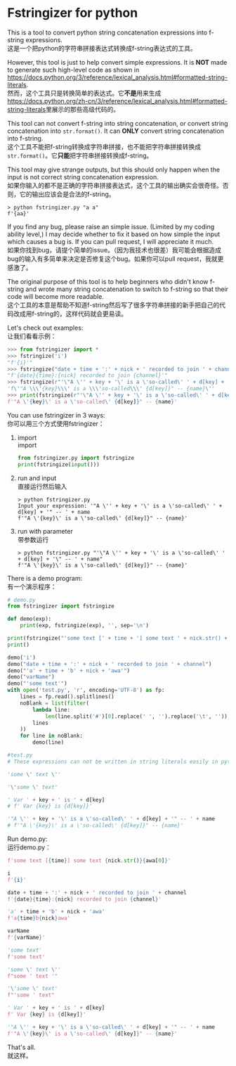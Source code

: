 # Fstringizer for python

This is a tool to convert python string concatenation expressions into f-string expressions.  
这是一个把python的字符串拼接表达式转换成f-string表达式的工具。

However, this tool is just to help convert simple expressions. It is **NOT** made to generate such high-level code as shown in <https://docs.python.org/3/reference/lexical_analysis.html#formatted-string-literals>.  
然而，这个工具只是转换简单的表达式。它**不是**用来生成<https://docs.python.org/zh-cn/3/reference/lexical_analysis.html#formatted-string-literals>里展示的那些高级代码的。

This tool can not convert f-string into string concatenation, or convert string concatenation into `str.format()`. It can **ONLY** convert string concatenation into f-string.  
这个工具不能把f-string转换成字符串拼接，也不能把字符串拼接转换成`str.format()`。它**只能**把字符串拼接转换成f-string。

This tool may give strange outputs, but this should only happen when the input is not correct string concatenation expression.  
如果你输入的都不是正确的字符串拼接表达式，这个工具的输出确实会很奇怪。否则，它的输出应该会是合法的f-string。

```console
> python fstringizer.py "a a" 
f'{aa}'
```

If you find any bug, please raise an simple issue. (Limited by my coding ability level,) I may decide whether to fix it based on how simple the input which causes a bug is. If you can pull request, I will appreciate it much.  
如果你找到bug，请提个简单的issue。（因为我技术也很差）我可能会根据造成bug的输入有多简单来决定是否修复这个bug。如果你可以pull request，我就更感激了。

The original purpose of this tool is to help beginners who didn't know f-string and wrote many string concatenation to switch to f-string so that their code will become more readable.  
这个工具的本意是帮助不知道f-string然后写了很多字符串拼接的新手把自己的代码改成用f-string的，这样代码就会更易读。

Let's check out examples:  
让我们看看示例：

```python
>>> from fstringizer import *
>>> fstringize('i')
"f'{i}'"
>>> fstringize("date + time + ':' + nick + ' recorded to join ' + channel")
"f'{date}{time}:{nick} recorded to join {channel}'"
>>> fstringize(r"'\"A \'' + key + '\' is a \'so-called\' ' + d[key] + '\" -- ' + name")
'f\'"A \\\'{key}\\\' is a \\\'so-called\\\' {d[key]}" -- {name}\''
>>> print(fstringize(r"'\"A \'' + key + '\' is a \'so-called\' ' + d[key] + '\" -- ' + name"))
f'"A \'{key}\' is a \'so-called\' {d[key]}" -- {name}'
```

You can use fstringizer in 3 ways:  
你可以用三个方式使用fstringizer：

1. import  
   import

    ```python
    from fstringizer.py import fstringize
    print(fstringize(input()))
    ```

2. run and input  
   直接运行然后输入

    ```console
    > python fstringizer.py
    Input your expression: '"A \'' + key + '\' is a \'so-called\' ' + d[key] + '" -- ' + name
    f'"A \'{key}\' is a \'so-called\' {d[key]}" -- {name}'
    ```

3. run with parameter  
   带参数运行

    ```console
    > python fstringizer.py "'\"A \'' + key + '\' is a \'so-called\' ' + d[key] + '\" -- ' + name" 
    f'"A \'{key}\' is a \'so-called\' {d[key]}" -- {name}'
    ```

There is a demo program:  
有一个演示程序：

```python
# demo.py
from fstringizer import fstringize

def demo(exp):
    print(exp, fstringize(exp), '', sep='\n')

print(fstringize("'some text [' + time + '] some text ' + nick.str() + awa[0]"))
print()

demo('i')
demo("date + time + ':' + nick + ' recorded to join ' + channel")
demo("'a' + time + 'b' + nick + 'awa'")
demo("varName")
demo("'some text'")
with open('test.py', 'r', encoding='UTF-8') as fp:
    lines = fp.read().splitlines()
    noBlank = list(filter(
        lambda line:
            len(line.split('#')[0].replace(' ', '').replace('\t', '')) > 0,
        lines
    ))
    for line in noBlank:
        demo(line)

```

```python
#test.py
# These expressions can not be written in string literals easily in python, so I put them in a file.

'some \' text \''

'\'some \' text'

' Var ' + key + ' is ' + d[key]
# f' Var {key} is {d[key]}'

'"A \'' + key + '\' is a \'so-called\' ' + d[key] + '" -- ' + name
# f'"A \'{key}\' is a \'so-called\' {d[key]}" -- {name}'
```

Run demo.py:  
运行demo.py：

```python
f'some text [{time}] some text {nick.str()}{awa[0]}'

i
f'{i}'

date + time + ':' + nick + ' recorded to join ' + channel
f'{date}{time}:{nick} recorded to join {channel}'

'a' + time + 'b' + nick + 'awa'
f'a{time}b{nick}awa'

varName
f'{varName}'

'some text'
f'some text'

'some \' text \''
f"some ' text '"

'\'some \' text'
f"'some ' text"

' Var ' + key + ' is ' + d[key]
f' Var {key} is {d[key]}'

'"A \'' + key + '\' is a \'so-called\' ' + d[key] + '" -- ' + name
f'"A \'{key}\' is a \'so-called\' {d[key]}" -- {name}'
```

That's all.  
就这样。
